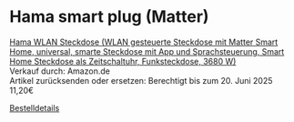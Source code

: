 # Hama smart plug (Matter)



[Hama WLAN Steckdose (WLAN gesteuerte Steckdose mit Matter Smart Home, universal, smarte Steckdose mit App und Sprachsteuerung, Smart Home Steckdose als Zeitschaltuhr, Funksteckdose, 3680 W)](https://www.amazon.de/dp/B0CCSCH57P?ref_=ppx_hzod_title_dt_b_fed_asin_title_0_0&th=1)  
Verkauf durch: Amazon.de  
Artikel zurücksenden oder ersetzen: Berechtigt bis zum 20. Juni 2025  
11,20€

[Bestelldetails](https://www.amazon.de/gp/your-account/order-details?ie=UTF8&orderID=303-5099162-1623540&ref=ppx_yo2ov_dt_b_fed_order_details)

